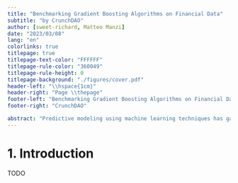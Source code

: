 ```yaml
---
title: "Benchmarking Gradient Boosting Algorithms on Financial Data"
subtitle: "by CrunchDAO"
author: [sweet-richard, Matteo Manzi]
date: "2023/03/08"
lang: "en"
colorlinks: true
titlepage: true
titlepage-text-color: "FFFFFF"
titlepage-rule-color: "360049"
titlepage-rule-height: 0
titlepage-background: "./figures/cover.pdf"
header-left: "\\hspace{1cm}"
header-right: "Page \\thepage"
footer-left: "Benchmarking Gradient Boosting Algorithms on Financial Data"
footer-right: "CrunchDAO"

abstract: "Predictive modeling using machine learning techniques has gained significant attention in the field of finance for its potential to improve decision-making and forecasting accuracy. Gradient boosting algorithms, such as XGBoost, LightGBM, and CatBoost, have shown promising results in various domains, including finance. This research paper presents a sbenchmarking study that evaluates the performance of these gradient boosting algorithms on financial data. The study follows a systematic process involving data collection, preprocessing, algorithm selection, feature engineering, model training, hyperparameter tuning, model evaluation, and performance comparison. Historical financial data, including stock prices, economic indicators, and company fundamentals, is utilized to predict financial outcomes. Evaluation metrics such as mean squared error (MSE), root mean squared error (RMSE), and mean absolute percentage error (MAPE) are employed to assess the predictive accuracy of the algorithms. The results of the benchmarking study provide insights into the comparative performance of the gradient boosting algorithms, taking into account metrics like accuracy, precision, recall, and F1-score. The research findings contribute to the understanding of the suitability of different gradient boosting algorithms for financial prediction tasks and assist researchers and practitioners in making informed choices regarding algorithm selection in financial applications. Additionally, the study highlights areas for further exploration, including feature engineering techniques, hyperparameter tuning strategies, and model interpretability in the context of financial data."
---
```




# 1. Introduction

TODO